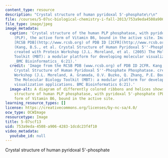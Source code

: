 ```yaml
---
content_type: resource
description: "Crystal structure of human pyridoxal 5'-phosphate\r\n"
file: /courses/5-07sc-biological-chemistry-i-fall-2013/753a9eda4508a90642831dcdc23f4f10_5-07scf13.jpg
file_type: image/jpeg
image_metadata:
  caption: 'Crystal structure of the human PLP phosphatase, with pyridoxal 5''-phosphate
    (PLP), the active form of Vitamin B6, bound in the active site. Image from the
    [RCSB PDB](http://www.rcsb.org) of PDB ID [2CFR](http://www.rcsb.org/pdb/explore/explore.do?structureId=2CFR)
    (Kang, B.S., et al. Crystal Structure of Human Pyridoxal 5''-Phosphate Phosphatase.)
    created with Protein Workshop (J.L. Moreland, et al. (2005) The Molecular Biology
    Toolkit (MBT): a modular platform for developing molecular visualization applications.
    _BMC Bioinformatics_ 6:21).'
  credit: 'Image from the RCSB PDB (www.rcsb.org) of PDB ID 2CFR. Kang, B.S., et al.
    Crystal Structure of Human Pyridoxal 5''-Phosphate Phosphatase. created with Protein
    Workshop (J.L. Moreland, A. Gramada, O.V. Buzko, Q. Zhang, P.E. Bourne (2005)
    The Molecular Biology Toolkit (MBT): a modular platform for developing molecular
    visualization applications. BMC Bioinformatics 6:21).'
  image-alt: A diagram of differently colored ribbons and helices shows the crystal
    structure of human PLP phosphatase, with pyridoxal 5'-phosphate (PLP), the active
    form of Vitamin B6, bound in the active site.
learning_resource_types: []
license: https://creativecommons.org/licenses/by-nc-sa/4.0/
ocw_type: OCWImage
resourcetype: Image
title: 5-07scf13
uid: 753a9eda-4508-a906-4283-1dcdc23f4f10
video_metadata:
  youtube_id: null
---
```

Crystal structure of human pyridoxal 5'-phosphate
